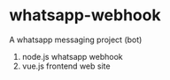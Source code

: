 # whatsapp-webhook

A whatsapp messaging project (bot)
1. node.js whatsapp webhook 
2. vue.js frontend web site
